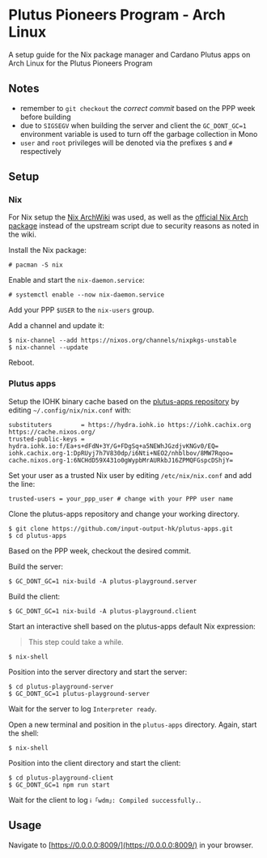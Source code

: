 # Plutus Pioneers Program - Arch Linux

A setup guide for the Nix package manager and Cardano Plutus apps on Arch Linux for the Plutus Pioneers Program

## Notes
- remember to `git checkout` the *correct commit* based on the PPP week before building
- due to `SIGSEGV` when building the server and client the `GC_DONT_GC=1` environment variable is used to turn off the garbage collection in Mono
- `user` and `root` privileges will be denoted via the prefixes `$` and `#` respectively

## Setup

### Nix 

For Nix setup the [Nix ArchWiki](https://wiki.archlinux.org/title/Nix) was used, as well as the [official Nix Arch package](https://archlinux.org/packages/community/x86_64/nix/) instead of the upstream script due to security reasons as noted in the wiki.

Install the Nix package: 

```
# pacman -S nix
```

Enable and start the `nix-daemon.service`:

```
# systemctl enable --now nix-daemon.service
```

Add your PPP `$USER` to the `nix-users` group.

Add a channel and update it:
```
$ nix-channel --add https://nixos.org/channels/nixpkgs-unstable
$ nix-channel --update
```

Reboot.

### Plutus apps

Setup the IOHK binary cache based on the [plutus-apps repository](https://github.com/input-output-hk/plutus-apps) by editing `~/.config/nix/nix.conf` with:
```
substituters        = https://hydra.iohk.io https://iohk.cachix.org https://cache.nixos.org/
trusted-public-keys = hydra.iohk.io:f/Ea+s+dFdN+3Y/G+FDgSq+a5NEWhJGzdjvKNGv0/EQ= iohk.cachix.org-1:DpRUyj7h7V830dp/i6Nti+NEO2/nhblbov/8MW7Rqoo= cache.nixos.org-1:6NCHdD59X431o0gWypbMrAURkbJ16ZPMQFGspcDShjY=
```

Set your user as a trusted Nix user by editing `/etc/nix/nix.conf` and add the line:
```
trusted-users = your_ppp_user # change with your PPP user name
```

Clone the plutus-apps repository and change your working directory.

```
$ git clone https://github.com/input-output-hk/plutus-apps.git
$ cd plutus-apps
```

Based on the PPP week, checkout the desired commit.

Build the server:
```
$ GC_DONT_GC=1 nix-build -A plutus-playground.server
```

Build the client:
```
$ GC_DONT_GC=1 nix-build -A plutus-playground.client
```

Start an interactive shell based on the plutus-apps default Nix expression:
> This step could take a while.
```
$ nix-shell
```

Position into the server directory and start the server:
```
$ cd plutus-playground-server
$ GC_DONT_GC=1 plutus-playground-server
```

Wait for the server to log `Interpreter ready`.

Open a new terminal and position in the `plutus-apps` directory.
Again, start the shell:
```
$ nix-shell
```

Position into the client directory and start the client:
```
$ cd plutus-playground-client
$ GC_DONT_GC=1 npm run start
```

Wait for the client to log `ℹ ｢wdm｣: Compiled successfully.`.

## Usage

Navigate to [https://0.0.0.0:8009/](https://0.0.0.0:8009/) in your browser.

